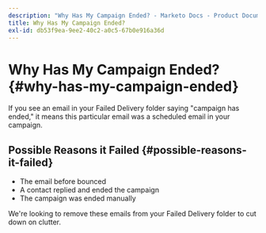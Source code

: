 ```yaml
---
description: "Why Has My Campaign Ended? - Marketo Docs - Product Documentation"
title: Why Has My Campaign Ended?
exl-id: db53f9ea-9ee2-40c2-a0c5-67b0e916a36d
---
```

# Why Has My Campaign Ended? {#why-has-my-campaign-ended}

If you see an email in your Failed Delivery folder saying "campaign has ended," it means this particular email was a scheduled email in your campaign.

## Possible Reasons it Failed {#possible-reasons-it-failed}

* The email before bounced
* A contact replied and ended the campaign
* The campaign was ended manually

We're looking to remove these emails from your Failed Delivery folder to cut down on clutter.
